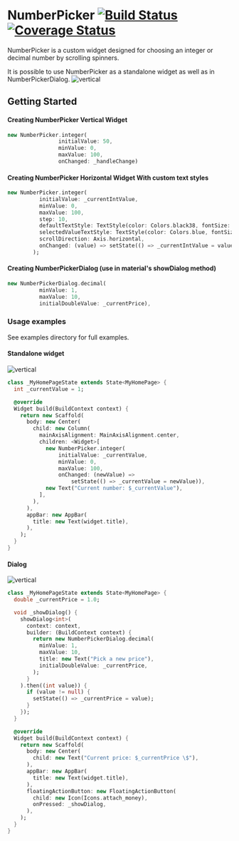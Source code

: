 # NumberPicker [![Build Status](https://travis-ci.org/MarcinusX/NumberPicker.svg?branch=master)](https://travis-ci.org/MarcinusX/NumberPicker) [![Coverage Status](https://coveralls.io/repos/github/MarcinusX/NumberPicker/badge.svg?branch=master)](https://coveralls.io/github/MarcinusX/NumberPicker?branch=CI)

NumberPicker is a custom widget designed for choosing an integer or decimal number by scrolling spinners.

It is possible to use NumberPicker as a standalone widget as well as in NumberPickerDialog.
![vertical](https://raw.githubusercontent.com/MarcinusX/NumberPicker/master/example/screenshots/gif_example.gif)

## Getting Started
#### Creating NumberPicker Vertical Widget

```dart
new NumberPicker.integer(
                initialValue: 50,
                minValue: 0,
                maxValue: 100,
                onChanged: _handleChange)
```
#### Creating NumberPicker Horizontal Widget With custom text styles

```dart
new NumberPicker.integer(
          initialValue: _currentIntValue,
          minValue: 0,
          maxValue: 100,
          step: 10,
          defaultTextStyle: TextStyle(color: Colors.black38, fontSize: 12),
          selectedValueTextStyle: TextStyle(color: Colors.blue, fontSize: 16),
          scrollDirection: Axis.horizontal,
          onChanged: (value) => setState(() => _currentIntValue = value),
        );
```
#### Creating NumberPickerDialog (use in material's showDialog method)
```dart
new NumberPickerDialog.decimal(
          minValue: 1,
          maxValue: 10,
          initialDoubleValue: _currentPrice),
```



### Usage examples
See examples directory for full examples.

#### Standalone widget
![vertical](https://raw.githubusercontent.com/MarcinusX/NumberPicker/master/example/screenshots/gif_widget.gif)
```dart
class _MyHomePageState extends State<MyHomePage> {
  int _currentValue = 1;

  @override
  Widget build(BuildContext context) {
    return new Scaffold(
      body: new Center(
        child: new Column(
          mainAxisAlignment: MainAxisAlignment.center,
          children: <Widget>[
            new NumberPicker.integer(
                initialValue: _currentValue,
                minValue: 0,
                maxValue: 100,
                onChanged: (newValue) =>
                    setState(() => _currentValue = newValue)),
            new Text("Current number: $_currentValue"),
          ],
        ),
      ),
      appBar: new AppBar(
        title: new Text(widget.title),
      ),
    );
  }
}

```


#### Dialog
![vertical](https://raw.githubusercontent.com/MarcinusX/NumberPicker/master/example/screenshots/gif_dialog.gif)
```dart
class _MyHomePageState extends State<MyHomePage> {
  double _currentPrice = 1.0;

  void _showDialog() {
    showDialog<int>(
      context: context,
      builder: (BuildContext context) {
        return new NumberPickerDialog.decimal(
          minValue: 1,
          maxValue: 10,
          title: new Text("Pick a new price"),
          initialDoubleValue: _currentPrice,
        );
      }
    ).then((int value)) {
      if (value != null) {
        setState(() => _currentPrice = value);
      }
    });
  }

  @override
  Widget build(BuildContext context) {
    return new Scaffold(
      body: new Center(
        child: new Text("Current price: $_currentPrice \$"),
      ),
      appBar: new AppBar(
        title: new Text(widget.title),
      ),
      floatingActionButton: new FloatingActionButton(
        child: new Icon(Icons.attach_money),
        onPressed: _showDialog,
      ),
    );
  }
}
```

